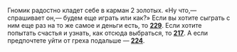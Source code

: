 Гномик радостно кладет себе в карман 2 золотых. «Ну что,— спрашивает он,— будем еще играть или как?» Если вы хотите сыграть с ним еще раз на то же самое и деньги есть, то [**229**](#n_229). Если хотите попытать счастья и узнать, как отсюда выбраться, то [**217**](#n_217). А если предпочтете уйти от греха подальше — [**224**](#n_224).

